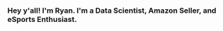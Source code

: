 ### Hey y'all! I'm Ryan. I'm a Data Scientist, Amazon Seller, and eSports Enthusiast.

<!--
**ryankirkland/ryankirkland** is a ✨ _special_ ✨ repository because its `README.md` (this file) appears on your GitHub profile.

- 🔭 I’m currently working on a predictive model for Call of Duty League match outcomes and player stats.
- 🌱 I’m currently learning OpenCV with Python for image processing and working on my AWS Solutions Architect Associate certification.
- 👯 I’m looking to collaborate on Data Science and programming projects focused on the gaming industry or for the betterment of our global climate.
- 📫 How to reach me: ryankirkland.py@gmail.com
- 😄 Pronouns: He/Him
